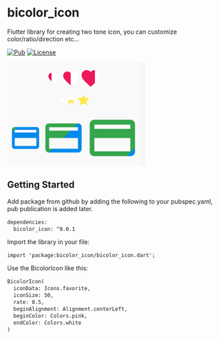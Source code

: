 # bicolor_icon

Flutter library for creating two tone icon, you can customize color/ratio/direction etc...

[![Pub](https://img.shields.io/pub/v/bicolor_icon.svg)](https://pub.dartlang.org/packages/bicolor_icon) 
[![License](https://img.shields.io/badge/licence-MIT-orange.svg)](https://github.com/linnefromice/bicolor_icon/blob/master/LICENSE)

![image](images/sample1.png)

## Getting Started

Add package from github by adding the following to your pubspec.yaml, pub publication is added later.
````
dependencies:
  bicolor_icon: ^0.0.1
````
Import the library in your file:
````
import 'package:bicolor_icon/bicolor_icon.dart';
````
Use the BicolorIcon like this: 
````
BicolorIcon(
  iconData: Icons.favorite,
  iconSize: 50,
  rate: 0.5,
  beginAlignment: Alignment.centerLeft,
  beginColor: Colors.pink,
  endColor: Colors.white
)
````
